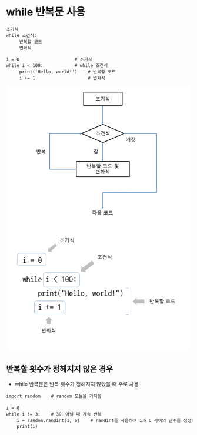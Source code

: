 # while 반복문 사용
```
초기식
while 조건식:
     반복할 코드
     변화식
```
```
i = 0                     # 초기식
while i < 100:            # while 조건식
     print('Hello, world!')    # 반복할 코드
     i += 1                    # 변화식
```
![12-1](../image/12-1.png)
![12-2](../image/12-2.png)

## 반복할 횟수가 정해지지 않은 경우
- while 반복문은 반복 횟수가 정해지지 않았을 때 주로 사용
```
import random    # random 모듈을 가져옴
 
i = 0
while i != 3:    # 3이 아닐 때 계속 반복
    i = random.randint(1, 6)    # randint를 사용하여 1과 6 사이의 난수를 생성
    print(i)
```